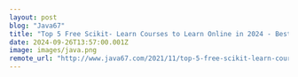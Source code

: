 ```yaml
---
layout: post
blog: "Java67"
title: "Top 5 Free Scikit- Learn Courses to Learn Online in 2024 - Best of Lot"
date: 2024-09-26T13:57:00.001Z
image: images/java.png
remote_url: "http://www.java67.com/2021/11/top-5-free-scikit-learn-courses-to.html"
---
```


